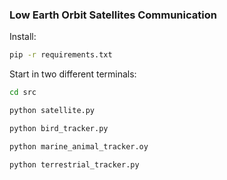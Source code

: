 ### Low Earth Orbit Satellites Communication

Install:

```sh
pip -r requirements.txt
```

Start in two different terminals:

```sh
cd src

python satellite.py

python bird_tracker.py

python marine_animal_tracker.oy

python terrestrial_tracker.py
```
